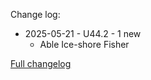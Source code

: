 Change log:
* 2025-05-21 - U44.2 - 1 new
  * Able Ice-shore Fisher


[Full changelog](Changelog.md)
